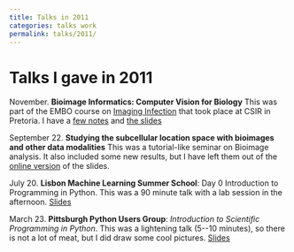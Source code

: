 ```yaml
---
title: Talks in 2011
categories: talks work
permalink: talks/2011/
---
```


# Talks I gave in 2011

November. **Bioimage Informatics: Computer Vision for Biology** This was
part of the EMBO course on [Imaging
Infection](http://microscopy.synbio.scientific-solution.com/) that took
place at CSIR in Pretoria. I have a [few notes](/talks/2011/embo) and
[the slides](/files/talks/2011/lpc-embo-presentation.pdf)

September 22. **Studying the subcellular location space with bioimages
and other data modalities** This was a tutorial-like seminar on Bioimage
analysis. It also included some new results, but I have left them out of
the [online version](/files/talks/2011/lpc-udel.pdf) of the slides.

July 20. **Lisbon Machine Learning Summer School**: Day 0 Introduction
to Programming in Python. This was a 90 minute talk with a lab session
in the afternoon. [Slides](/files/talks/2011/lpc-lxmls-2011.pdf)

March 23. **Pittsburgh Python Users Group**: *Introduction to Scientific
Programming in Python*. This was a lightening talk (5\--10 minutes), so
there is not a lot of meat, but I did draw some cool pictures.
[Slides](/files/talks/2011/pypgh.pdf)
